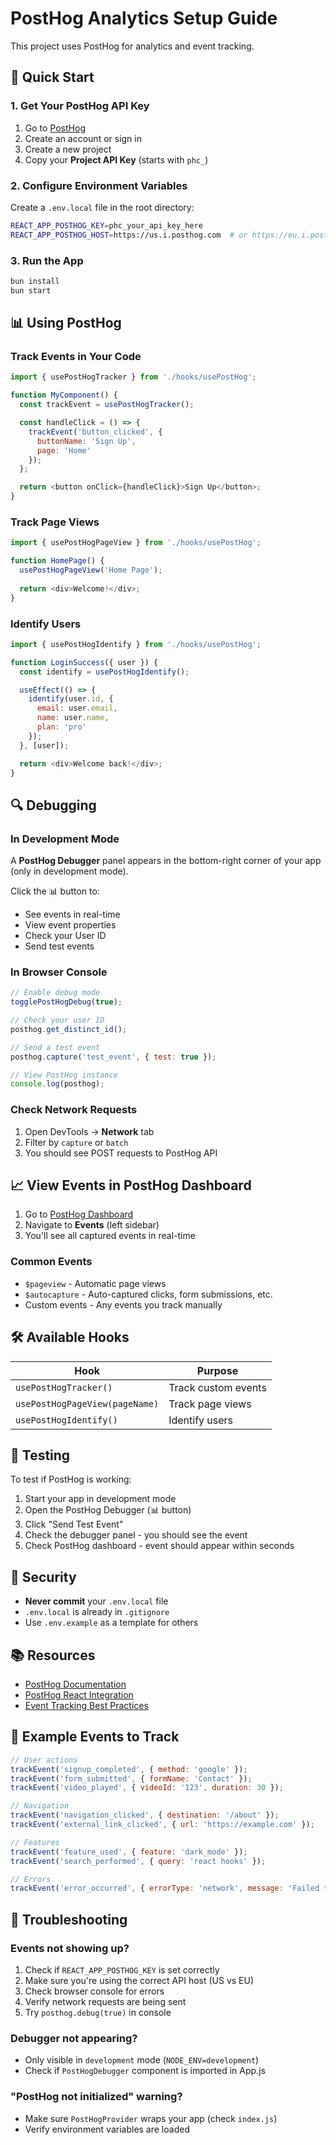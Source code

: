 # PostHog Analytics Setup Guide

This project uses PostHog for analytics and event tracking.

## 🚀 Quick Start

### 1. Get Your PostHog API Key

1. Go to [PostHog](https://app.posthog.com/)
2. Create an account or sign in
3. Create a new project
4. Copy your **Project API Key** (starts with `phc_`)

### 2. Configure Environment Variables

Create a `.env.local` file in the root directory:

```bash
REACT_APP_POSTHOG_KEY=phc_your_api_key_here
REACT_APP_POSTHOG_HOST=https://us.i.posthog.com  # or https://eu.i.posthog.com for EU
```

### 3. Run the App

```bash
bun install
bun start
```

## 📊 Using PostHog

### Track Events in Your Code

```javascript
import { usePostHogTracker } from './hooks/usePostHog';

function MyComponent() {
  const trackEvent = usePostHogTracker();

  const handleClick = () => {
    trackEvent('button_clicked', { 
      buttonName: 'Sign Up',
      page: 'Home' 
    });
  };

  return <button onClick={handleClick}>Sign Up</button>;
}
```

### Track Page Views

```javascript
import { usePostHogPageView } from './hooks/usePostHog';

function HomePage() {
  usePostHogPageView('Home Page');
  
  return <div>Welcome!</div>;
}
```

### Identify Users

```javascript
import { usePostHogIdentify } from './hooks/usePostHog';

function LoginSuccess({ user }) {
  const identify = usePostHogIdentify();

  useEffect(() => {
    identify(user.id, {
      email: user.email,
      name: user.name,
      plan: 'pro'
    });
  }, [user]);

  return <div>Welcome back!</div>;
}
```

## 🔍 Debugging

### In Development Mode

A **PostHog Debugger** panel appears in the bottom-right corner of your app (only in development mode).

Click the 📊 button to:
- See events in real-time
- View event properties
- Check your User ID
- Send test events

### In Browser Console

```javascript
// Enable debug mode
togglePostHogDebug(true);

// Check your user ID
posthog.get_distinct_id();

// Send a test event
posthog.capture('test_event', { test: true });

// View PostHog instance
console.log(posthog);
```

### Check Network Requests

1. Open DevTools → **Network** tab
2. Filter by `capture` or `batch`
3. You should see POST requests to PostHog API

## 📈 View Events in PostHog Dashboard

1. Go to [PostHog Dashboard](https://app.posthog.com/)
2. Navigate to **Events** (left sidebar)
3. You'll see all captured events in real-time

### Common Events

- `$pageview` - Automatic page views
- `$autocapture` - Auto-captured clicks, form submissions, etc.
- Custom events - Any events you track manually

## 🛠️ Available Hooks

| Hook | Purpose |
|------|---------|
| `usePostHogTracker()` | Track custom events |
| `usePostHogPageView(pageName)` | Track page views |
| `usePostHogIdentify()` | Identify users |

## 🧪 Testing

To test if PostHog is working:

1. Start your app in development mode
2. Open the PostHog Debugger (📊 button)
3. Click "Send Test Event"
4. Check the debugger panel - you should see the event
5. Check PostHog dashboard - event should appear within seconds

## 🔐 Security

- **Never commit** your `.env.local` file
- `.env.local` is already in `.gitignore`
- Use `.env.example` as a template for others

## 📚 Resources

- [PostHog Documentation](https://posthog.com/docs)
- [PostHog React Integration](https://posthog.com/docs/libraries/react)
- [Event Tracking Best Practices](https://posthog.com/docs/integrate/client/js#event-tracking)

## 🎯 Example Events to Track

```javascript
// User actions
trackEvent('signup_completed', { method: 'google' });
trackEvent('form_submitted', { formName: 'Contact' });
trackEvent('video_played', { videoId: '123', duration: 30 });

// Navigation
trackEvent('navigation_clicked', { destination: '/about' });
trackEvent('external_link_clicked', { url: 'https://example.com' });

// Features
trackEvent('feature_used', { feature: 'dark_mode' });
trackEvent('search_performed', { query: 'react hooks' });

// Errors
trackEvent('error_occurred', { errorType: 'network', message: 'Failed to fetch' });
```

## 🐛 Troubleshooting

### Events not showing up?

1. Check if `REACT_APP_POSTHOG_KEY` is set correctly
2. Make sure you're using the correct API host (US vs EU)
3. Check browser console for errors
4. Verify network requests are being sent
5. Try `posthog.debug(true)` in console

### Debugger not appearing?

- Only visible in `development` mode (`NODE_ENV=development`)
- Check if `PostHogDebugger` component is imported in App.js

### "PostHog not initialized" warning?

- Make sure `PostHogProvider` wraps your app (check `index.js`)
- Verify environment variables are loaded
